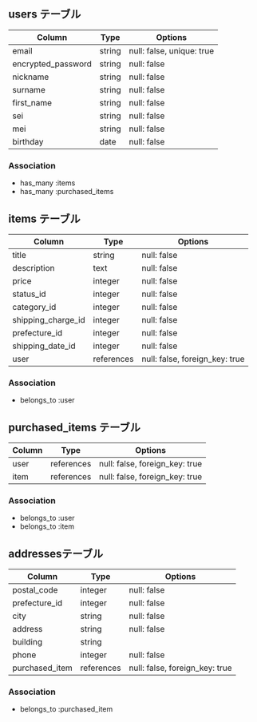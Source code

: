 ## users テーブル

| Column                | Type   | Options                    |
| ----------------------| ------ | -----------                |
| email                 | string | null: false, unique: true  |
| encrypted_password    | string | null: false                |
| nickname              | string | null: false                |
| surname               | string | null: false                |
| first_name            | string | null: false                |
| sei                   | string | null: false                |
| mei                   | string | null: false                |
| birthday              | date   | null: false                |

### Association

- has_many :items
- has_many :purchased_items

## items テーブル

| Column                   | Type       | Options                       |
| -------------------------| ---------- | ----------------------------- |
| title                    | string     | null: false                   |
| description              | text       | null: false                   |
| price                    | integer    | null: false                   |
| status_id                | integer    | null: false                   | 
| category_id              | integer    | null: false                   |             
| shipping_charge_id       | integer    | null: false                   |            
| prefecture_id            | integer    | null: false                   |
| shipping_date_id         | integer    | null: false                   |             
| user                     | references |null: false, foreign_key: true |      

### Association

- belongs_to :user

## purchased_items テーブル

| Column                | Type       | Options                        |
| --------------------- | ---------- | ------------------------------ |
| user                  | references | null: false, foreign_key: true |    
| item                  | references | null: false, foreign_key: true |    

### Association

- belongs_to :user
- belongs_to :item

## addressesテーブル

| Column          | Type       | Options                        |
| --------------- | ---------- | -----------                    |
| postal_code     | integer    | null: false                    |
| prefecture_id   | integer    | null: false                    |
| city            | string     | null: false                    |
| address         | string     | null: false                    |
| building        | string     |                                |
| phone           | integer    | null: false                    |            
| purchased_item  | references | null: false, foreign_key: true |        

### Association
- belongs_to :purchased_item